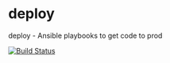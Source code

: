 # deploy
deploy - Ansible playbooks to get code to prod

[![Build Status](https://travis-ci.org/8341app/deploy.svg?branch=master)](https://travis-ci.org/8341app/deploy)

